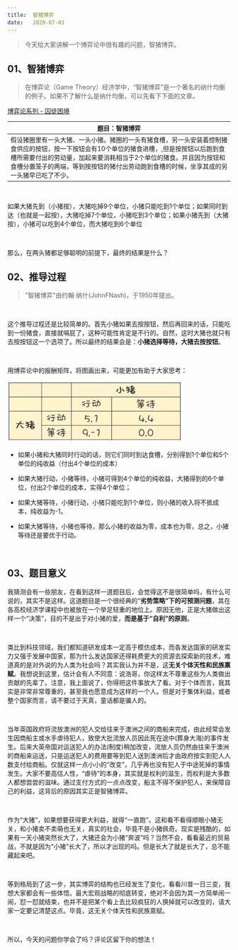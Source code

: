 ```yaml
---
title:	智猪博弈
date:	2020-07-01
---
```


> 今天给大家讲解一个博弈论中很有趣的问题，智猪博弈。

## 01、智猪博弈

> 在博弈论（Game Theory）经济学中，“智猪博弈”是一个著名的纳什均衡的例子。如果不了解什么是纳什均衡，可以先看下下面的文章。

[博弈论系列 - 囚徒困境](1.6.博弈论系列/601.md) 

| 题目：智猪博弈                                               |
| ------------------------------------------------------------ |
| 假设猪圈里有一头大猪、一头小猪。猪圈的一头有猪食槽，另一头安装着控制猪食供应的按钮，按一下按钮会有10个单位的猪食进槽，,但是按按钮以后跑到食槽所需要付出的劳动量，加起来要消耗相当于2个单位的猪食。并且因为按钮和食槽分置笼子的两端，等到按按钮的猪付出劳动跑到食槽的时候，坐享其成的另一头猪早已吃了不少。 |

<br/>

如果大猪先到（小猪按），大猪吃掉9个单位，小猪只能吃到1个单位；如果同时到达（也就是一起按），大猪吃掉7个单位，小猪吃到3个单位；如果小猪先到（大猪按），小猪可以吃到4个单位，而大猪吃到6个单位

<br/>

那么，在两头猪都足够聪明的前提下，最终的结果是什么？

## 02、推导过程

> "智猪博弈"由约翰·纳什(JohnFNash)，于1950年提出。

<br/>

这个推导过程还是比较简单的。首先小猪如果去按按钮，然后再回来的话，只能吃到一份猪食，直接就嗝屁了，这种可能性肯定是不行的。自然，这时大猪也就只有去按按钮这一个选项了。所以最终的结果会是：**小猪选择等待，大猪去按按钮**。

<br/>

用博弈论中的报酬矩阵，将图画出来，可能更加有助于大家思考：

<img src="./605/1.jpg" alt="PNG" style="zoom: 80%;" />

- 如果小猪和大猪同时行动的话，则它们同时到达食槽，分别得到1个单位和5个单位的纯收益（付出4个单位的成本）
- 如果大猪行动，小猪等待，小猪可得到4个单位的纯收益，大猪得到的6个单位，付出2个单位的成本，实得4个单位；

- 如果大猪等待，小猪行动，小猪只能吃到1个单位，则小猪的收入将不抵成本，纯收益为-1。

- 如果大猪等待，小猪也等待，那么小猪的收益为零，成本也为零，总之，小猪等待还是要优于行动。

<br/>

## 03、题目意义

我猜测会有一些朋友，在看到这样一道题目后，会觉得这不是很简单吗，有什么可说的，其实不是这样。这道题目是一个很经典的“**劣势策略”下的可预测问题**，其在各高校经济学课程中也被放在一个举足轻重的地位上。原因无他，正是大猪做出这样一个“决策”，目的不是出于对小猪的爱，**而是基于“自利”的原则**。

<br/>

类比到科技领域，我们都知道研发成本一定高于模仿成本，而各发达国家的研发实力又强于发展中国家，那为什么发达国家还得耗费更大的资源去探索新的技术，难道真的是对外说的为人类为社会吗？其实我认为并不是，这**无关个体天性和民族禀赋**。我想说到这里，估计会有人不同意：说浩哥，你这样太不尊重这些为人类做出贡献的先辈了。注意，我上面说了，你得把这件事放大了看。对于个体而言，我其实是非常非常尊重的，甚至我也愿意成为这样的一个人。但是对于集体利益，或者整个国家而言，请不要过于天真，童话都是骗人的。

<br/>

当年英国政府将流放澳洲的犯人交给往来于澳洲之间的商船来完成，由此经常会发生因商船主或水手虐待犯人，致使大批流放人员因此死在途中(葬身大海)的事件发生。后来大英帝国对运送犯人的办法(制度)稍加改变，流放人员仍然由往来于澳洲的商船来运送，只是运送犯人的费用要等到犯人送到澳洲后才由政府按实到犯人人数支付给商船。仅就这样一点小小的“改变”，几乎再也没有犯人于中途死掉的事情发生。大家不要高估人性，“虐待”的本身，其实就是权利的滋生，而权利是大多数人都想尝尝的滋味。通过支付方式的一点点改变，船主不得不保护犯人，来保障自己的利益，这背后的原因其实正是智猪博弈。

<br/>

作为“大猪”，如果想要获得更大利益，就得“一直跑”。这和看不看得顺眼小猪无关，和小猪卖不卖萌也无关，真实的社会，毕竟不是小猪佩奇。现实是残酷的，如果有一天小猪突然长大了，大猪还会为小猪“奔波”吗？当然不会，看看最近的贸易战，不就是因为“小猪”长大了，所以才出现的吗。但是长大了就是长大了，总不能藏起来吧。

<br/>

等到格局到了这一步，其实博弈的结构也已经发生了变化，看看川普一日三变，我想大家都会有一些体悟。最大宏观战略的彻底转变，绝对不会因为其一方简单闹一闹，怼一怼就结束，也并不是把某个看上去比较疯狂的人换掉就可以改变的，请大家一定要记清楚这点。毕竟，这无关个体天性和民族禀赋。

<br/>

所以，今天的问题你学会了吗？评论区留下你的想法！